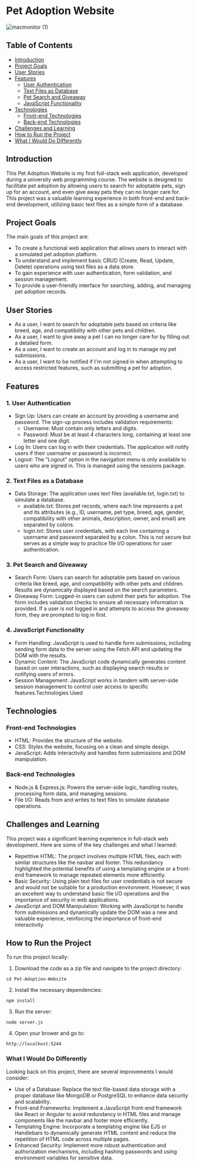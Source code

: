# Pet Adoption Website

![macmonitor (1)](https://github.com/user-attachments/assets/1bc8e9bb-da29-4c7e-bca9-3569b08b5a40)

## Table of Contents
- [Introduction](#introduction)
- [Project Goals](#project-goals)
- [User Stories](#user-stories)
- [Features](#features)
  - [User Authentication](#user-authentication)
  - [Text Files as Database](#text-files-as-database)
  - [Pet Search and Giveaway](#pet-search-and-giveaway)
  - [JavaScript Functionality](#javascript-functionality)
- [Technologies](#techonologies)
  - [Front-end Technologies](#front-end-technologies)
  - [Back-end Technologies](#back-end-technologies)
- [Challenges and Learning](#challenges-and-learning)
- [How to Run the Project](#how-to-run-the-project)
- [What I Would Do Differently](#what-i-would-do-differently)

## Introduction
This Pet Adoption Website is my first full-stack web application, developed during a university web programming course. The website is designed to facilitate pet adoption by allowing users to search for adoptable pets, sign up for an account, and even give away pets they can no longer care for. This project was a valuable learning experience in both front-end and back-end development, utilizing basic text files as a simple form of a database.

## Project Goals
The main goals of this project are:

- To create a functional web application that allows users to interact with a simulated pet adoption platform.
- To understand and implement basic CRUD (Create, Read, Update, Delete) operations using text files as a data store.
- To gain experience with user authentication, form validation, and session management.
- To provide a user-friendly interface for searching, adding, and managing pet adoption records.

## User Stories

- As a user, I want to search for adoptable pets based on criteria like breed, age, and compatibility with other pets and children.
- As a user, I want to give away a pet I can no longer care for by filling out a detailed form.
- As a user, I want to create an account and log in to manage my pet submissions.
- As a user, I want to be notified if I'm not signed in when attempting to access restricted features, such as submitting a pet for adoption.

## Features
### 1. User Authentication

- Sign Up: Users can create an account by providing a username and password. The sign-up process includes validation requirements:
   - Username: Must contain only letters and digits.
   - Password: Must be at least 4 characters long, containing at least one letter and one digit.
- Log In: Users can log in with their credentials. The application will notify users if their username or password is incorrect.
- Logout: The "Logout" option in the navigation menu is only available to users who are signed in. This is managed using the sessions package.

### 2. Text Files as a Database

- Data Storage: The application uses text files (available.txt, login.txt) to simulate a database.
   - available.txt: Stores pet records, where each line represents a pet and its attributes (e.g., ID, username, pet type, breed, age, gender, compatibility with other animals, description, owner, and email) are separated by colons.
   - login.txt: Stores user credentials, with each line containing a username and password separated by a colon. This is not secure but serves as a simple way to practice file I/O operations for user authentication.

### 3. Pet Search and Giveaway

- Search Form: Users can search for adoptable pets based on various criteria like breed, age, and compatibility with other pets and children. Results are dynamically displayed based on the search parameters.
- Giveaway Form: Logged-in users can submit their pets for adoption. The form includes validation checks to ensure all necessary information is provided. If a user is not logged in and attempts to access the giveaway form, they are prompted to log in first.

### 4. JavaScript Functionality

- Form Handling: JavaScript is used to handle form submissions, including sending form data to the server using the Fetch API and updating the DOM with the results.
- Dynamic Content: The JavaScript code dynamically generates content based on user interactions, such as displaying search results or notifying users of errors.
- Session Management: JavaScript works in tandem with server-side session management to control user access to specific features.Technologies Used

## Technologies

### Front-end Technologies

- HTML: Provides the structure of the website.
- CSS: Styles the website, focusing on a clean and simple design.
- JavaScript: Adds interactivity and handles form submissions and DOM manipulation.
  
### Back-end Technologies

- Node.js & Express.js: Powers the server-side logic, handling routes, processing form data, and managing sessions.
- File I/O: Reads from and writes to text files to simulate database operations.

## Challenges and Learning

This project was a significant learning experience in full-stack web development. Here are some of the key challenges and what I learned:

- Repetitive HTML: The project involves multiple HTML files, each with similar structures like the navbar and footer. This redundancy highlighted the potential benefits of using a templating engine or a front-end framework to manage repeated elements more efficiently.
- Basic Security: Using plain text files for user credentials is not secure and would not be suitable for a production environment. However, it was an excellent way to understand basic file I/O operations and the importance of security in web applications.
- JavaScript and DOM Manipulation: Working with JavaScript to handle form submissions and dynamically update the DOM was a new and valuable experience, reinforcing the importance of front-end interactivity.

## How to Run the Project

To run this project locally:

1. Download the code as a zip file and navigate to the project directory:
```
cd Pet-Adoption-Website
```
2. Install the necessary dependencies:
```
npm install
```
3. Run the server:
```
node server.js
```
4. Open your brower and go to:
```
http://localhost:5244
```

### What I Would Do Differently
Looking back on this project, there are several improvements I would consider:

- Use of a Database: Replace the text file-based data storage with a proper database like MongoDB or PostgreSQL to enhance data security and scalability.
- Front-end Frameworks: Implement a JavaScript front-end framework like React or Angular to avoid redundancy in HTML files and manage components like the navbar and footer more efficiently.
- Templating Engine: Incorporate a templating engine like EJS or Handlebars to dynamically generate HTML content and reduce the repetition of HTML code across multiple pages.
- Enhanced Security: Implement more robust authentication and authorization mechanisms, including hashing passwords and using environment variables for sensitive data.
